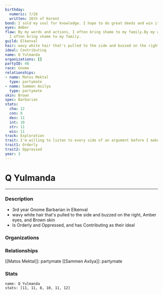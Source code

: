 ```yaml
---
birthday:
  numeric: 7/26
  written: 26th of Korent
bond: I sold my soul for knowledge. I hope to do great deeds and win it back.
eyes: Amber
flaw: By my words and actions, I often bring shame to my family.By my words and actions,
  I often bring shame to my family.
guild: Elkenval
hair: wavy white hair that's pulled to the side and buzzed on the right
ideal: Contributing
name: Q Yulmanda
organizations: []
partyID: 48
race: Gnome
relationships:
- name: Matos Mektal
  type: partymate
- name: Sammen Axilya
  type: partymate
skin: Brown
spec: Barbarian
stats:
  cha: 12
  con: 8
  dex: 11
  int: 10
  str: 11
  wis: 11
track: Exploration
trait: I'm willing to listen to every side of an argument before I make my own judgment.
trait1: Orderly
trait2: Oppressed
year: 3
---
```

# Q Yulmanda
---
### Description
- 3rd year Gnome Barbarian in Elkenval
- wavy white hair that's pulled to the side and buzzed on the right, Amber eyes, and Brown skin
- Is Orderly and Oppressed, and has Contributing as their ideal

### Organizations
### Relationships
[[Matos Mektal]]: partymate
[[Sammen Axilya]]: partymate
### Stats
```statblock
name: Q Yulmanda
stats: [11, 11, 8, 10, 11, 12]
```